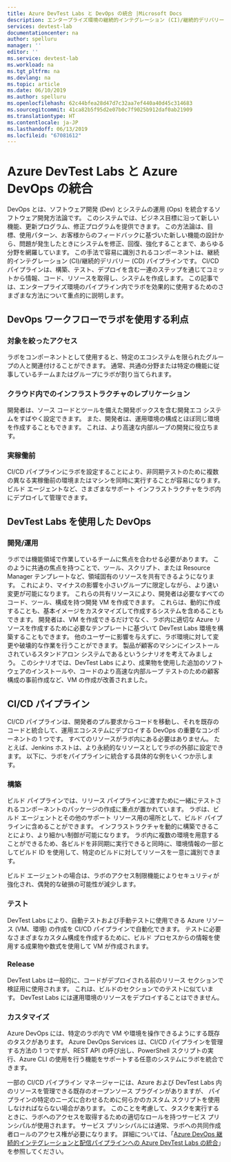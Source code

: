 ```yaml
---
title: Azure DevTest Labs と DevOps の統合 |Microsoft Docs
description: エンタープライズ環境の継続的インテグレーション (CI)/継続的デリバリー (CD) パイプライン内で Azure DevTest Labs のラボを使用する方法について説明します。
services: devtest-lab
documentationcenter: na
author: spelluru
manager: ''
editor: ''
ms.service: devtest-lab
ms.workload: na
ms.tgt_pltfrm: na
ms.devlang: na
ms.topic: article
ms.date: 06/10/2019
ms.author: spelluru
ms.openlocfilehash: 62c44bfea28d47d7c32aa7ef440a40d45c314683
ms.sourcegitcommit: 41ca82b5f95d2e07b0c7f9025b912daf0ab21909
ms.translationtype: HT
ms.contentlocale: ja-JP
ms.lasthandoff: 06/13/2019
ms.locfileid: "67081612"
---
```

# <a name="integration-of-azure-devtest-labs-and-azure-devops"></a>Azure DevTest Labs と Azure DevOps の統合
DevOps とは、ソフトウェア開発 (Dev) とシステムの運用 (Ops) を統合するソフトウェア開発方法論です。 このシステムでは、ビジネス目標に沿って新しい機能、更新プログラム、修正プログラムを提供できます。 この方法論は、目標、使用パターン、お客様からのフィードバックに基づいた新しい機能の設計から、問題が発生したときにシステムを修正、回復、強化することまで、あらゆる分野を網羅しています。 この手法で容易に識別されるコンポーネントは、継続的インテグレーション (CI)/継続的デリバリー (CD) パイプラインです。 CI/CD パイプラインは、構築、テスト、デプロイを含む一連のステップを通じてコミットから情報、コード、リソースを取得し、システムを作成します。 この記事では、エンタープライズ環境のパイプライン内でラボを効果的に使用するためのさまざまな方法について重点的に説明します。 

## <a name="benefits-of-using-labs-in-devops-workflow"></a>DevOps ワークフローでラボを使用する利点 

### <a name="focused-access"></a>対象を絞ったアクセス 
ラボをコンポーネントとして使用すると、特定のエコシステムを限られたグループの人と関連付けることができます。 通常、共通の分野または特定の機能に従事しているチームまたはグループにラボが割り当てられます。   

### <a name="infrastructure-replication-in-the-cloud"></a>クラウド内でのインフラストラクチャのレプリケーション 
開発者は、ソース コードとツールを備えた開発ボックスを含む開発エコ システムをすばやく設定できます。 また、開発者は、運用環境の構成とほぼ同じ環境を作成することもできます。 これは、より高速な内部ループの開発に役立ちます。 

### <a name="pre-production"></a>実稼働前 
CI/CD パイプラインにラボを設定することにより、非同期テストのために複数の異なる実稼働前の環境またはマシンを同時に実行することが容易になります。 ビルド エージェントなど、さまざまなサポート インフラストラクチャをラボ内にデプロイして管理できます。 

## <a name="devops-with-devtest-labs"></a>DevTest Labs を使用した DevOps 

### <a name="development--operation"></a>開発/運用 
ラボでは機能領域で作業しているチームに焦点を合わせる必要があります。 このように共通の焦点を持つことで、ツール、スクリプト、または Resource Manager テンプレートなど、領域固有のリソースを共有できるようになります。 これにより、マイナスの影響を小さいグループに限定しながら、より速い変更が可能になります。 これらの共有リソースにより、開発者は必要なすべてのコード、ツール、構成を持つ開発 VM を作成できます。 これらは、動的に作成することも、基本イメージをカスタマイズして作成するシステムを含めることもできます。 開発者は、VM を作成できるだけでなく、ラボ内に適切な Azure リソースを作成するために必要なテンプレートに基づいて DevTest Labs 環境を構築することもできます。 他のユーザーに影響を与えずに、ラボ環境に対して変更や破壊的な作業を行うことができます。 製品が顧客のマシンにインストールされているスタンドアロン システムであるというシナリオを考えてみましょう。 このシナリオでは、DevTest Labs により、成果物を使用した追加のソフトウェアのインストールや、コードのより高速な内部ループ テストのための顧客構成の事前作成など、VM の作成が改善されました。 
  
## <a name="cicd-pipeline"></a>CI/CD パイプライン 
CI/CD パイプラインは、開発者のプル要求からコードを移動し、それを既存のコードと統合して、運用エコシステムにデプロイする DevOps の重要なコンポーネントの 1 つです。 すべてのリソースがラボ内にある必要はありません。 たとえば、Jenkins ホストは、より永続的なリソースとしてラボの外部に設定できます。 以下に、ラボをパイプラインに統合する具体的な例をいくつか示します。 

### <a name="build"></a>構築 
ビルド パイプラインでは、リリース パイプラインに渡すために一緒にテストされるコンポーネントのパッケージの作成に重点が置かれています。 ラボは、ビルド エージェントとその他のサポート リソース用の場所として、ビルド パイプラインに含めることができます。 インフラストラクチャを動的に構築できることにより、より細かい制御が可能になります。 ラボ内に複数の環境を用意することができるため、各ビルドを非同期に実行できると同時に、環境情報の一部としてビルド ID を使用して、特定のビルドに対してリソースを一意に識別できます。   

ビルド エージェントの場合は、ラボのアクセス制限機能によりセキュリティが強化され、偶発的な破損の可能性が減少します。  

### <a name="test"></a>テスト 
DevTest Labs により、自動テストおよび手動テストに使用できる Azure リソース (VM、環境) の作成を CI/CD パイプラインで自動化できます。 テストに必要なさまざまなカスタム構成を作成するために、ビルド プロセスからの情報を使用する成果物や数式を使用して VM が作成されます。   

### <a name="release"></a>Release 
DevTest Labs は一般的に、コードがデプロイされる前のリリース セクションで検証用に使用されます。 これは、ビルドのセクションでのテストに似ています。 DevTest Labs には運用環境のリソースをデプロイすることはできません。 

### <a name="customization"></a>カスタマイズ 
Azure DevOps には、特定のラボ内で VM や環境を操作できるようにする既存のタスクがあります。 Azure DevOps Services は、CI/CD パイプラインを管理する方法の 1 つですが、REST API の呼び出し、PowerShell スクリプトの実行、Azure CLI の使用を行う機能をサポートする任意のシステムにラボを統合できます。 

一部の CI/CD パイプライン マネージャーには、Azure および DevTest Labs 内のリソースを管理できる既存のオープンソース プラグインがありますが、 パイプラインの特定のニーズに合わせるために何らかのカスタム スクリプトを使用しなければならない場合があります。  このことを考慮して、タスクを実行するときに、ラボへのアクセスを取得するための適切なロールを持つサービス プリンシパルが使用されます。 サービス プリンシパルには通常、ラボへの共同作成者ロールのアクセス権が必要になります。 詳細については、「[Azure DevOps 継続的インテグレーションと配信パイプラインへの Azure DevTest Labs の統合](devtest-lab-integrate-ci-cd-vsts.md)」を参照してください。 
 